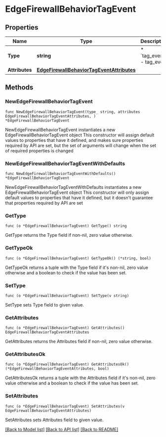 # EdgeFirewallBehaviorTagEvent

## Properties

Name | Type | Description | Notes
------------ | ------------- | ------------- | -------------
**Type** | **string** | * &#x60;tag_event&#x60; - tag_event | 
**Attributes** | [**EdgeFirewallBehaviorTagEventAttributes**](EdgeFirewallBehaviorTagEventAttributes.md) |  | 

## Methods

### NewEdgeFirewallBehaviorTagEvent

`func NewEdgeFirewallBehaviorTagEvent(type_ string, attributes EdgeFirewallBehaviorTagEventAttributes, ) *EdgeFirewallBehaviorTagEvent`

NewEdgeFirewallBehaviorTagEvent instantiates a new EdgeFirewallBehaviorTagEvent object
This constructor will assign default values to properties that have it defined,
and makes sure properties required by API are set, but the set of arguments
will change when the set of required properties is changed

### NewEdgeFirewallBehaviorTagEventWithDefaults

`func NewEdgeFirewallBehaviorTagEventWithDefaults() *EdgeFirewallBehaviorTagEvent`

NewEdgeFirewallBehaviorTagEventWithDefaults instantiates a new EdgeFirewallBehaviorTagEvent object
This constructor will only assign default values to properties that have it defined,
but it doesn't guarantee that properties required by API are set

### GetType

`func (o *EdgeFirewallBehaviorTagEvent) GetType() string`

GetType returns the Type field if non-nil, zero value otherwise.

### GetTypeOk

`func (o *EdgeFirewallBehaviorTagEvent) GetTypeOk() (*string, bool)`

GetTypeOk returns a tuple with the Type field if it's non-nil, zero value otherwise
and a boolean to check if the value has been set.

### SetType

`func (o *EdgeFirewallBehaviorTagEvent) SetType(v string)`

SetType sets Type field to given value.


### GetAttributes

`func (o *EdgeFirewallBehaviorTagEvent) GetAttributes() EdgeFirewallBehaviorTagEventAttributes`

GetAttributes returns the Attributes field if non-nil, zero value otherwise.

### GetAttributesOk

`func (o *EdgeFirewallBehaviorTagEvent) GetAttributesOk() (*EdgeFirewallBehaviorTagEventAttributes, bool)`

GetAttributesOk returns a tuple with the Attributes field if it's non-nil, zero value otherwise
and a boolean to check if the value has been set.

### SetAttributes

`func (o *EdgeFirewallBehaviorTagEvent) SetAttributes(v EdgeFirewallBehaviorTagEventAttributes)`

SetAttributes sets Attributes field to given value.



[[Back to Model list]](../README.md#documentation-for-models) [[Back to API list]](../README.md#documentation-for-api-endpoints) [[Back to README]](../README.md)


